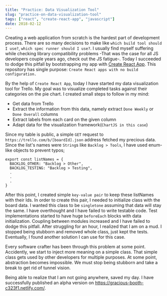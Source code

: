 ```yaml
---
title: "Practice: Data Visualization Tool"
slug: "practice-on-data-visualization-tool"
tags: ["react", "create-react-app", "javascript"]
date: 2018-02-12
---
```


Creating a web application from scratch is the hardest part of development process. There are so many decisions to make like `which build tool should I use?`, `which spec runner should I use?`. I usually find myself suffering while checking library compatibility problems -That was the case for all JS developers couple years ago, check out the JS fatigue-. Today I succeeded to dodge this pitfall by bootstrapping my app with [Create React App](https://github.com/facebook/create-react-app). This repository has single purpose: `Create React apps with no build configuration.` 

By the help of `Create React App`, today I have started my data visualization tool for Trello. My goal was to visualize completed tasks against their categories on the pie chart. I created small steps to follow in my mind:

- Get data from Trello
- Extract the information from this data, namely extract `Done Weekly` or `Done Overall` columns
- Extract labels from each card on the given column
- Adapt data for the visualization framework(`ChartJS in this case`)

Since my table is public, a simple `GET` request to `https://trello.com/b/[boardId].json` address fetched my precious data. Since the list's names were `String`s like `Backlog > Tools`, I have used enum-like objects to prevent typos;

~~~["JavaScript"]
export const listNames = {
  BACKLOG_OTHER: "Backlog > Other",
  BACKLOG_TESTING: "Backlog > Testing",
  .
  .
  .
}
~~~

After this point, I created simple `key-value pair` to keep these listNames with their Ids. In order to create this pair, I needed to initialize class with the board data. I wanted this class to be `singletone` assuming that data will stay the same.
I have overthought and I have failed to write testable code. Test implementations started to have huge `beforeEach` blocks with data initialization. Coupling between modules increased and I have failed to dodge this pitfall. After struggling for an hour, I realized that I am on a mud. I stopped being stubborn and removed whole class, just kept the tests. Eventually, I found another solution I can use for this case.

Every software crafter has been through this problem at some point. Accidently, we start to inject more meaning on a simple class. That simple class gets used by other developers for multiple purposes. At some point, abstraction becomes impossible. We must stop being stubborn and take a break to get rid of tunnel vision.

Being able to realize that I am not going anywhere, saved my day. I have successfully published an alpha version on https://gracious-booth-c323f1.netlify.com/. 